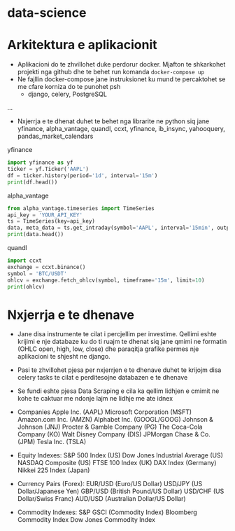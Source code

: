 # data-science

# Arkitektura e aplikacionit
  - Aplikacioni do te zhvillohet duke perdorur docker. Mjafton te shkarkohet projekti nga github dhe te behet run komanda 
  `docker-compose up`
  - Ne fajllin docker-compose jane instruksionet ku mund te percaktohet se me cfare korniza do te punohet psh
    - django, celery, PostgreSQL
     
  ...
  - Nxjerrja e te dhenat duhet te behet nga librarite ne python siq jane  yfinance, alpha_vantage, quandl, ccxt, yfinance, ib_insync, yahooquery, pandas_market_calendars


yfinance
```python
import yfinance as yf
ticker = yf.Ticker('AAPL')
df = ticker.history(period='1d', interval='15m')
print(df.head())
```

alpha_vantage
```python
from alpha_vantage.timeseries import TimeSeries
api_key = 'YOUR_API_KEY'
ts = TimeSeries(key=api_key)
data, meta_data = ts.get_intraday(symbol='AAPL', interval='15min', outputsize='full')
print(data.head())
```



quandl
```python
import ccxt
exchange = ccxt.binance()
symbol = 'BTC/USDT'
ohlcv = exchange.fetch_ohlcv(symbol, timeframe='15m', limit=10)
print(ohlcv)
```




# Nxjerrja e te dhenave

- Jane disa instrumente te cilat i percjellim per investime. Qellimi eshte krijimi e nje databaze ku do ti ruajm te dhenat siq jane 
  qmimi ne formatin (OHLC open, high, low, close) dhe paraqitja grafike permes nje aplikacioni te shjesht ne django. 

- Pasi te zhvillohet pjesa per nxjerrjen e te dhenave duhet te krijojm disa celery tasks te cilat e perditesojne databazen e te dhenave

- Se fundi eshte pjesa Data Scraping e cila ka qellim lidhjen e cmimit ne kohe te caktuar me ndonje lajm ne lidhje me ate idnex

- Companies
    Apple Inc. (AAPL) 
    Microsoft Corporation (MSFT) 
    Amazon.com Inc. (AMZN) 
    Alphabet Inc. (GOOGL/GOOG) 
    Johnson & Johnson (JNJ) 
    Procter & Gamble Company (PG) 
    The Coca-Cola Company (KO) 
    Walt Disney Company (DIS) 
    JPMorgan Chase & Co. (JPM) 
    Tesla Inc. (TSLA) 
- Equity Indexes:
    S&P 500 Index (US)
    Dow Jones Industrial Average (US)
    NASDAQ Composite (US)
    FTSE 100 Index (UK)
    DAX Index (Germany)
    Nikkei 225 Index (Japan)
- Currency Pairs (Forex):
    EUR/USD (Euro/US Dollar)
    USD/JPY (US Dollar/Japanese Yen)
    GBP/USD (British Pound/US Dollar)
    USD/CHF (US Dollar/Swiss Franc)
    AUD/USD (Australian Dollar/US Dollar)
- Commodity Indexes:
    S&P GSCI (Commodity Index)
    Bloomberg Commodity Index
    Dow Jones Commodity Index


 